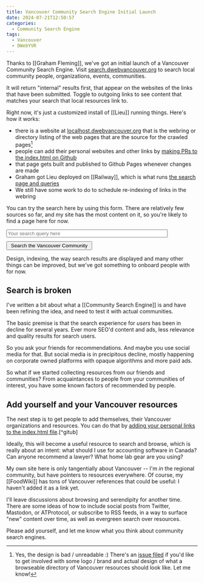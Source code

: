 ```yaml
---
title: Vancouver Community Search Engine Initial Launch
date: 2024-07-21T12:50:57
categories:
  - Community Search Engine
tags:
  - Vancouver
  - DWebYVR
---
```

Thanks to [[Graham Fleming]], we've got an initial launch of a Vancouver Community Search Engine. Visit [search.dwebvancouver.org](https://search.dwebvancouver.org) to search local community people, organizations, events, communities.

It will return "internal" results first, that appear on the websites of the links that have been submitted. Toggle to outgoing links to see content that matches your search that local resources link to.

Right now, it's just a customized install of [[Lieu]] running things. Here's how it works:

* there is a website at [localhost.dwebvancouver.org](https://localhost.dwebvancouver.org) that is the webring or directory listing of the web pages that are the source for the crawled pages[^design]
* people can add their personal websites and other links by [making PRs to the index.html on Github](https://github.com/DWebYVR/localhost_vancouver_webring/tree/main/website)
* that page gets built and published to Github Pages whenever changes are made
* Graham got Lieu deployed on [[Railway]], which is what runs [the search page and queries](https://search.dwebvancouver.org)
* We still have some work to do to schedule re-indexing of links in the webring

You can try the search here by using this form. There are relatively few sources so far, and my site has the most content on it, so you're likely to find a page here for now.

<form method="GET" action="https://search.dwebvancouver.org">
	<p style="margin-bottom: 10px;"><input type="search" minlength="1" required="" name="q" placeholder="Your search query here" id="search" size="50"></p>
	<button type="submit" style="padding: 2px 10px">Search the Vancouver Community</button>
</form>

Design, indexing, the way search results are displayed and many other things can be improved, but we've got something to onboard people with for now.

[^design]: Yes, the design is bad / unreadable :) There's an [issue filed](https://github.com/DWebYVR/localhost_vancouver_webring/issues/3) if you'd like to get involved with some logo / brand and actual design of what a browseable directory of Vancouver resources should look like. Let me know!
## Search is broken

I've written a bit about what a [[Community Search Engine]] is and have been refining the idea, and need to test it with actual communities.

The basic premise is that the search experience for _users_ has been in decline for several years. Ever more SEO'd content and ads, less relevance and quality results for search users.

So you ask your friends for recommendations. And maybe you use social media for that. But social media is in precipitous decline, mostly happening on corporate owned platforms with opaque algorithms and more paid ads. 

So what if we started collecting resources from our friends and communities? From acquaintances to people from your communities of interest, you have some known factors of recommended by people.

## Add yourself and your Vancouver resources

The next step is to get people to add themselves, their Vancouver organizations and resources. You can do that by [adding your personal links to the index.html file](https://github.com/DWebYVR/localhost_vancouver_webring/tree/main/website).[^gitub]

[^github]: This is a fairly technical barrier today -- making a pull request in Github. [Here's an issue to make it available to less technical users](https://github.com/DWebYVR/localhost_vancouver_webring/issues/12).

Ideally, this will become a useful resource to search and browse, which is really about an intent: what should I use for accounting software in Canada? Can anyone recommend a lawyer? What home lab gear are you using?

My own site here is only tangentially about Vancouver -- I'm _in_ the regional community, but have pointers to resources everywhere. Of course, my [[FoodWiki]] has tons of Vancouver references that could be useful: I haven't added it as a link yet.

I'll leave discussions about browsing and serendipity for another time. There are some ideas of how to include social posts from Twitter, Mastodon, or ATProtocol, or subscribe to RSS feeds, in a way to surface "new" content over time, as well as evergreen search over resources.

Please add yourself, and let me know what you think about community search engines.
